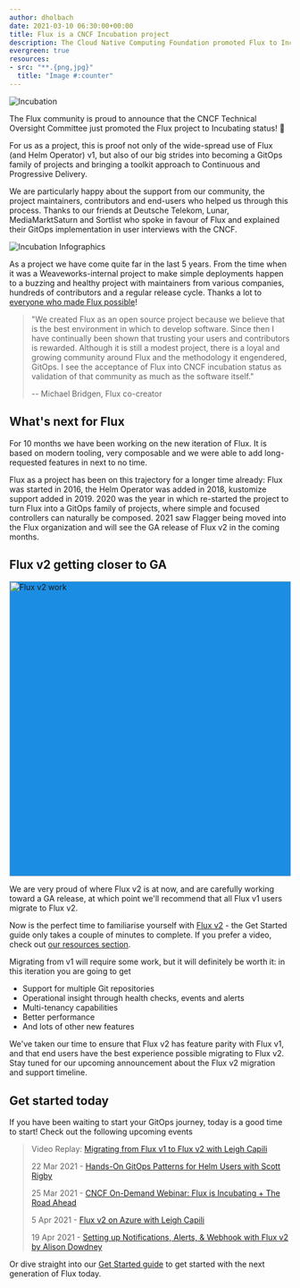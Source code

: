 ```yaml
---
author: dholbach
date: 2021-03-10 06:30:00+00:00
title: Flux is a CNCF Incubation project
description: The Cloud Native Computing Foundation promoted Flux to Incubation status. We celebrate all the great work that turned Flux into a GitOps family of projects.
evergreen: true
resources:
- src: "**.{png,jpg}"
  title: "Image #:counter"
---
```


![Incubation](/img/incubation.png)

The Flux community is proud to announce that the CNCF Technical
Oversight Committee just promoted the Flux project to Incubating status!
🎉

For us as a project, this is proof not only of the wide-spread use of
Flux (and Helm Operator) v1, but also of our big strides into becoming a
GitOps family of projects and bringing a toolkit approach to Continuous
and Progressive Delivery.

We are particularly happy about the support from our community, the
project maintainers, contributors and end-users who helped us through
this process. Thanks to our friends at Deutsche Telekom, Lunar,
MediaMarktSaturn and Sortlist who spoke in favour of Flux and explained
their GitOps implementation in user interviews with the CNCF.

![Incubation Infographics](incubation-infographics.png)

As a project we have come quite far in the last 5 years. From the time
when it was a Weaveworks-internal project to make simple deployments
happen to a buzzing and healthy project with maintainers from various
companies, hundreds of contributors and a regular release cycle. Thanks
a lot to [everyone who made Flux
possible](https://flux.devstats.cncf.io/d/9/developer-activity-counts-by-repository-group-table?orgId=1)!

> "We created Flux as an open source project because we believe that is
> the best environment in which to develop software. Since then I have
> continually been shown that trusting your users and contributors is
> rewarded. Although it is still a modest project, there is a loyal and
> growing community around Flux and the methodology it engendered,
> GitOps. I see the acceptance of Flux into CNCF incubation status as
> validation of that community as much as the software itself."
>
> \-- Michael Bridgen, Flux co-creator

## What's next for Flux

For 10 months we have been working on the new iteration of Flux. It is
based on modern tooling, very composable and we were able to add
long-requested features in next to no time.

Flux as a project has been on this trajectory for a longer time already:
Flux was started in 2016, the Helm Operator was added in 2018, kustomize
support added in 2019. 2020 was the year in which re-started the project
to turn Flux into a GitOps family of projects, where simple and focused
controllers can naturally be composed. 2021 saw Flagger being moved into
the Flux organization and will see the GA release of Flux v2 in the
coming months.

## Flux v2 getting closer to GA

<img alt="Flux v2 work" style="background-color:#1b8de2; width: 55vw; min-width: 330px;" src="/img/building-blocks.svg" />

We are very proud of where Flux v2 is at now, and are carefully working
toward a GA release, at which point we'll recommend that all Flux v1
users migrate to Flux v2.

Now is the perfect time to familiarise yourself with [Flux
v2](/) - the Get Started guide only takes a couple of minutes to complete.
If you prefer a video, check out [our resources section](/#resources).

Migrating from v1 will require some work, but it will definitely be
worth it: in this iteration you are going to get

- Support for multiple Git repositories
- Operational insight through health checks, events and alerts
- Multi-tenancy capabilities
- Better performance
- And lots of other new features

We've taken our time to ensure that Flux v2 has feature parity with Flux
v1, and that end users have the best experience possible migrating to
Flux v2. Stay tuned for our upcoming announcement about the Flux v2
migration and support timeline.

## Get started today

If you have been waiting to start your GitOps journey, today is a good
time to start!
Check out the following upcoming events

> Video Replay: [Migrating from Flux v1 to Flux v2 with Leigh
> Capili](https://www.meetup.com/GitOps-Community/events/276539791/)
>
> 22 Mar 2021 - [Hands-On GitOps Patterns for Helm Users with Scott
> Rigby](https://weaveworks.zoom.us/webinar/register/WN_rpXk5yhYQN2zxIRUNDxCow)
>
> 25 Mar 2021 - [CNCF On-Demand Webinar: Flux is Incubating + The Road
> Ahead](https://community.cncf.io/events/details/cncf-cncf-online-programs-presents-cncf-on-demand-webinar-flux-is-incubating-the-road-ahead/)
>
> 5 Apr 2021 - [Flux v2 on Azure with Leigh
> Capili](https://www.meetup.com/GitOps-Community/events/276674768/)
>
> 19 Apr 2021 - [Setting up Notifications, Alerts, & Webhook with Flux
> v2 by Alison Dowdney](https://www.meetup.com/GitOps-Community/events/276582835/)

Or dive straight into our [Get Started guide](/flux/get-started/)
to get started with the next generation of Flux today.

